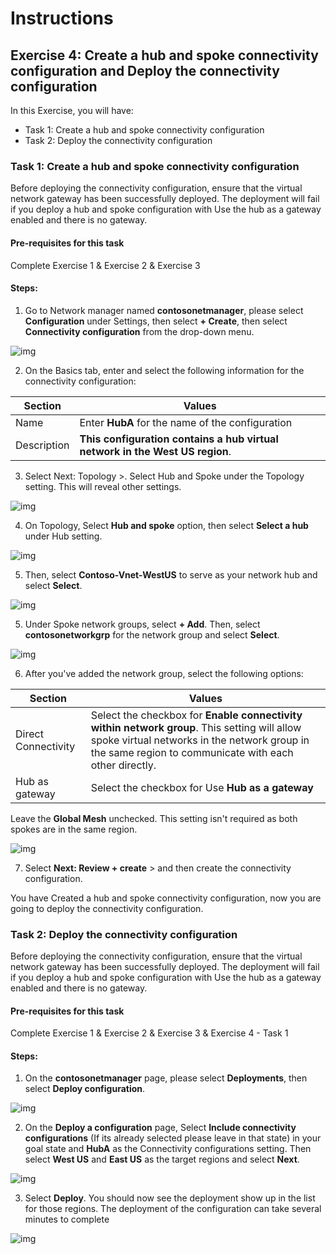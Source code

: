 # Instructions

## Exercise 4: Create a hub and spoke connectivity configuration and Deploy the connectivity configuration

In this Exercise, you will have:

  + Task 1: Create a hub and spoke connectivity configuration
  + Task 2: Deploy the connectivity configuration

### Task 1: Create a hub and spoke connectivity configuration

Before deploying the connectivity configuration, ensure that the virtual network gateway has been successfully deployed. The deployment will fail if you deploy a hub and spoke configuration with Use the hub as a gateway enabled and there is no gateway.

#### Pre-requisites for this task

Complete Exercise 1 & Exercise 2 & Exercise 3

#### Steps:

1. Go to Network manager named **contosonetmanager**, please select **Configuration** under Settings, then select **+ Create**, then select **Connectivity configuration** from the drop-down menu.

![img](../media/hub1.png)

2. On the Basics tab, enter and select the following information for the connectivity configuration:

  | Section | Values |
  | ------- | ------ |
  | Name| Enter **HubA** for the name of the configuration |
  | Description | **This configuration contains a hub virtual network in the West US region**. |
  
3. Select Next: Topology >. Select Hub and Spoke under the Topology setting. This will reveal other settings.

![img](../media/hub2.png)

4. On Topology, Select **Hub and spoke** option, then select **Select a hub** under Hub setting. 

![img](../media/hub3.png)

5. Then, select **Contoso-Vnet-WestUS** to serve as your network hub and select **Select**.

![img](../media/hub4.png)

5. Under Spoke network groups, select **+ Add**. Then, select **contosonetworkgrp** for the network group and select **Select**.

![img](../media/hub5.png)

6. After you've added the network group, select the following options:

  | Section | Values |
  | ------- | ------ |
  | Direct Connectivity| Select the checkbox for **Enable connectivity within network group**. This setting will allow spoke virtual networks in the network group in the same region to communicate with each other directly. |
  | Hub as gateway | Select the checkbox for Use **Hub as a gateway** |
  
  Leave the **Global Mesh** unchecked. This setting isn't required as both spokes are in the same region.
 
 ![img](../media/hub6.png)
 
 7. Select **Next: Review + create** > and then create the connectivity configuration.
  
You have Created a hub and spoke connectivity configuration, now you are going to deploy the connectivity configuration.

### Task 2: Deploy the connectivity configuration

Before deploying the connectivity configuration, ensure that the virtual network gateway has been successfully deployed. The deployment will fail if you deploy a hub and spoke configuration with Use the hub as a gateway enabled and there is no gateway.

#### Pre-requisites for this task

Complete Exercise 1 & Exercise 2 & Exercise 3 & Exercise 4 - Task 1

#### Steps:

1. On the **contosonetmanager** page, please select **Deployments**, then select **Deploy configuration**.

![img](../media/hub7.png)

2. On the **Deploy a configuration** page, Select **Include connectivity configurations** (If its already selected please leave in that state) in your goal state and **HubA** as the Connectivity configurations setting. Then select **West US** and **East US** as the target regions and select **Next**.

![img](../media/hub8.png)

3. Select **Deploy**. You should now see the deployment show up in the list for those regions. The deployment of the configuration can take several minutes to complete

![img](../media/hub9.png)
